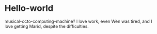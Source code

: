# Hello-world
 musical-octo-computing-machine?
I love work, even Wen was tired, and I love getting Marid, despite the difficulties.
